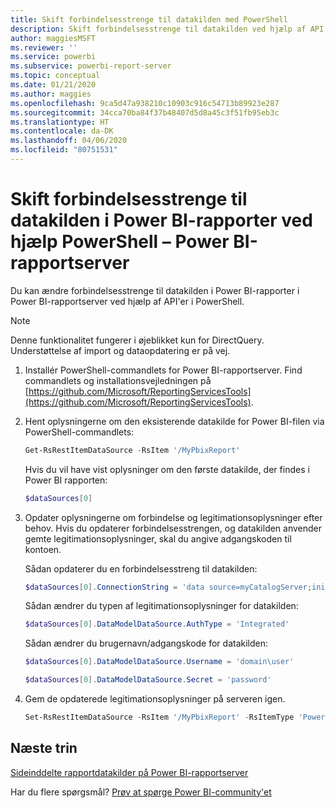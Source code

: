 ```yaml
---
title: Skift forbindelsesstrenge til datakilden med PowerShell
description: Skift forbindelsesstrenge til datakilden ved hjælp af API'er i PowerShell – Power BI-rapportserver.
author: maggiesMSFT
ms.reviewer: ''
ms.service: powerbi
ms.subservice: powerbi-report-server
ms.topic: conceptual
ms.date: 01/21/2020
ms.author: maggies
ms.openlocfilehash: 9ca5d47a938210c10903c916c54713b89923e287
ms.sourcegitcommit: 34cca70ba84f37b48407d5d8a45c3f51fb95eb3c
ms.translationtype: HT
ms.contentlocale: da-DK
ms.lasthandoff: 04/06/2020
ms.locfileid: "80751531"
---
```

# <a name="change-data-source-connection-strings-in-power-bi-reports-with-powershell---power-bi-report-server"></a>Skift forbindelsesstrenge til datakilden i Power BI-rapporter ved hjælp PowerShell – Power BI-rapportserver


Du kan ændre forbindelsesstrenge til datakilden i Power BI-rapporter i Power BI-rapportserver ved hjælp af API'er i PowerShell. 

> [!NOTE]
> Denne funktionalitet fungerer i øjeblikket kun for DirectQuery. Understøttelse af import og dataopdatering er på vej.

1. Installér PowerShell-commandlets for Power BI-rapportserver. Find commandlets og installationsvejledningen på [https://github.com/Microsoft/ReportingServicesTools](https://github.com/Microsoft/ReportingServicesTools). 

2. Hent oplysningerne om den eksisterende datakilde for Power BI-filen via PowerShell-commandlets:

    ```powershell
    Get-RsRestItemDataSource -RsItem '/MyPbixReport'
    ```

    Hvis du vil have vist oplysninger om den første datakilde, der findes i Power BI rapporten: 

    ```powershell
    $dataSources[0]
    ```

3. Opdater oplysningerne om forbindelse og legitimationsoplysninger efter behov. Hvis du opdaterer forbindelsesstrengen, og datakilden anvender gemte legitimationsoplysninger, skal du angive adgangskoden til kontoen. 

    Sådan opdaterer du en forbindelsesstreng til datakilden:

    ```powershell
    $dataSources[0].ConnectionString = 'data source=myCatalogServer;initial catalog=ReportServer;persist security info=False' 
    ```

    Sådan ændrer du typen af legitimationsoplysninger for datakilden:

    ```powershell
    $dataSources[0].DataModelDataSource.AuthType = 'Integrated'
    ```

    Sådan ændrer du brugernavn/adgangskode for datakilden:

    ```powershell
    $dataSources[0].DataModelDataSource.Username = 'domain\user'
    ```
    ```powershell
    $dataSources[0].DataModelDataSource.Secret = 'password'
    ```

4. Gem de opdaterede legitimationsoplysninger på serveren igen.

    ```powershell
    Set-RsRestItemDataSource -RsItem '/MyPbixReport' -RsItemType 'PowerBIReport' -DataSources $dataSources
    ```

## <a name="next-steps"></a>Næste trin

[Sideinddelte rapportdatakilder på Power BI-rapportserver](connect-data-sources.md) 

Har du flere spørgsmål? [Prøv at spørge Power BI-community'et](https://community.powerbi.com/)
